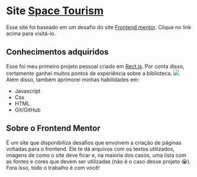 # Site [Space Tourism](https://kauavillan.github.io/space-tourism)

Esse site foi baseado em um desafio do site [Frontend mentor](https://www.frontendmentor.io/challenges). Clique no link acima para visitá-lo.

## Conhecimentos adquiridos

Esse foi meu primeiro projeto pessoal criado em [Rect.js](https://pt-br.reactjs.org). Por conta disso, certamente ganhei muitos pontos de experiência sobre a biblioteca.
![](./screenshot/homepage.png)
Além disso, também aprimorei minhas habilidades em:
* Javascript
* Css
* HTML
* Git/GitHub

## Sobre o Frontend Mentor
É um site que disponibiliza desafios que envolvem a criação de páginas voltadas para o frontend. Ele te dá arquivos com os textos utilizados, imagens de como o site deve ficar e, na maioria dos casos, uma lista com as fontes e cores que devem ser utilizadas (não é o caso desse projeto 😭). Fora isso, todo o trabalho é com você!

